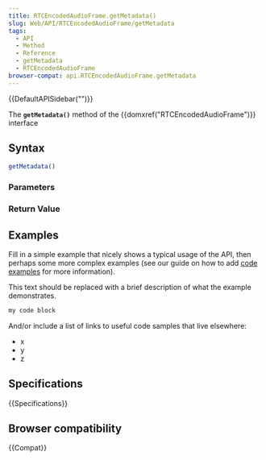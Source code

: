 ```yaml
---
title: RTCEncodedAudioFrame.getMetadata()
slug: Web/API/RTCEncodedAudioFrame/getMetadata
tags:
  - API
  - Method
  - Reference
  - getMetadata
  - RTCEncodedAudioFrame
browser-compat: api.RTCEncodedAudioFrame.getMetadata
---
```

{{DefaultAPISidebar("")}}

The **`getMetadata()`** method of the {{domxref("RTCEncodedAudioFrame")}} interface 

## Syntax

```js
getMetadata()
```

### Parameters



### Return Value



## Examples

Fill in a simple example that nicely shows a typical usage of the API, then perhaps some more complex examples (see our guide on how to add [code examples](/en-US/docs/MDN/Contribute/Structures/Code_examples) for more information).

This text should be replaced with a brief description of what the example demonstrates.

```js
my code block
```

And/or include a list of links to useful code samples that live elsewhere:

*   x
*   y
*   z

## Specifications

{{Specifications}}

## Browser compatibility

{{Compat}}

